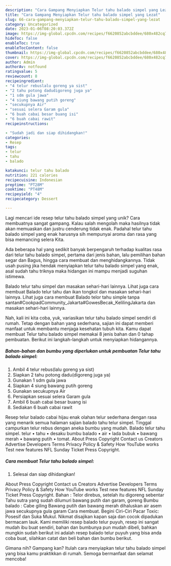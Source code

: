 ```yaml
---
description: "Cara Gampang Menyiapkan Telur tahu balado simpel yang Lezat"
title: "Cara Gampang Menyiapkan Telur tahu balado simpel yang Lezat"
slug: 66-cara-gampang-menyiapkan-telur-tahu-balado-simpel-yang-lezat
category: Uncategorized
date: 2023-01-06T08:20:03.372Z
image: https://img-global.cpcdn.com/recipes/f6620852abcbddee/680x482cq70/telur-tahu-balado-simpel-foto-resep-utama.jpg
hideToc: false
enableToc: true
enableTocContent: false
thumbnail: https://img-global.cpcdn.com/recipes/f6620852abcbddee/680x482cq70/telur-tahu-balado-simpel-foto-resep-utama.jpg
cover: https://img-global.cpcdn.com/recipes/f6620852abcbddee/680x482cq70/telur-tahu-balado-simpel-foto-resep-utama.jpg
author: Admin
authorAv: notfound
ratingvalue: 5
reviewcount: 8
recipeingredient:
- "4 telur rebuslalu goreng ya sist"
- "2 tahu potong dadudigoreng juga ya"
- "1 sdm gula jawa"
- "4 siung bawang putih goreng"
- "secukupnya Air"
- "sesuai selera Garam gula"
- "6 buah cabai besar buang isi"
- "6 buah cabai rawit"
recipeinstructions:

- "Sudah jadi dan siap dihidangkan!"
categories:
- Resep
tags:
- telur
- tahu
- balado

katakunci: telur tahu balado 
nutrition: 221 calories
recipecuisine: Indonesian
preptime: "PT28M"
cooktime: "PT48M"
recipeyield: "4"
recipecategory: Dessert

---
```





Lagi mencari ide resep telur tahu balado simpel yang unik? Cara membuatnya sangat gampang. Kalau salah mengolah maka hasilnya tidak akan memuaskan dan justru cenderung tidak enak. Padahal telur tahu balado simpel yang enak harusnya sih mempunyai aroma dan rasa yang bisa memancing selera Kita.





Ada beberapa hal yang sedikit banyak berpengaruh terhadap kualitas rasa dari telur tahu balado simpel, pertama dari jenis bahan, lalu pemilihan bahan segar dan Bagus, hingga cara membuat dan menghidangkannya. Tidak usah pusing jika hendak menyiapkan telur tahu balado simpel yang enak,      asal sudah tahu triknya maka hidangan ini mampu menjadi suguhan istimewa.














Balado telur tahu simpel dan masakan sehari-hari lainnya. Lihat juga cara membuat Balado telur tahu dan ikan tongkol dan masakan sehari-hari lainnya. Lihat juga cara membuat Balado telor tahu simple tanpa santan#CookpadCommunity_Jakarta#GowesBecak_KelilingJakarta dan masakan sehari-hari lainnya.






Nah, kali ini kita coba, yuk, variasikan telur tahu balado simpel sendiri di rumah. Tetap dengan bahan yang sederhana, sajian ini dapat memberi manfaat untuk membantu menjaga kesehatan tubuh kita. Kamu dapat membuat Telur tahu balado simpel memakai 8 jenis bahan dan 0 tahap pembuatan. Berikut ini langkah-langkah untuk menyiapkan hidangannya.

<!--inarticleads1-->

##### Bahan-bahan dan bumbu yang diperlukan untuk pembuatan Telur tahu balado simpel:

1. Ambil 4 telur rebus(lalu goreng ya sist)
1. Siapkan 2 tahu potong dadu(digoreng juga ya)
1. Gunakan 1 sdm gula jawa
1. Siapkan 4 siung bawang putih goreng
1. Gunakan secukupnya Air
1. Persiapkan sesuai selera Garam gula
1. Ambil 6 buah cabai besar buang isi
1. Sediakan 6 buah cabai rawit


Resep telur balado cabai hijau enak olahan telur sederhana dengan rasa yang menarik semua halaman sajian balado tahu telur simpel. Tinggal campurkan telur rebus dengan aneka bumbu yang mudah. Balado telur tahu simpel. telur • tahu • desaku bumbu balado • air • lada bubuk • bawang merah • bawang putih • tomat. About Press Copyright Contact us Creators Advertise Developers Terms Privacy Policy &amp; Safety How YouTube works Test new features NFL Sunday Ticket Press Copyright. 

<!--inarticleads2-->

##### Cara membuat Telur tahu balado simpel:


1. Selesai dan siap dihidangkan!

About Press Copyright Contact us Creators Advertise Developers Terms Privacy Policy &amp; Safety How YouTube works Test new features NFL Sunday Ticket Press Copyright. Bahan : Telor direbus, setelah itu digoreng sebentar Tahu sutra yang sudah dilumuri bawang putih dan garam, goreng Bumbu balado : Cabe giling Bawang putih dan bawang merah dihaluskan air asem jawa secukupnya gula garam Cara membuat. Begini Ciri-Ciri Pacar Toxic: Posesif dan Suka Mukul. Nikmat disajikan kapan saja dan cocok dipadukan bermacam lauk. Kami memiliki resep balado telur puyuh, resep ini sangat mudah ibu buat sendiri, bahan dan bumbunya pun mudah dibeli, bahkan mungkin sudah berikut ini adalah resep balado telur puyuh yang bisa anda coba buat, silahkan catat dan beli bahan dan bumbu berikut. 

Gimana nih? Gampang kan? Itulah cara menyiapkan telur tahu balado simpel yang bisa kamu praktikkan di rumah. Semoga bermanfaat dan selamat mencoba!
